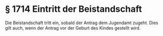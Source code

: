 # § 1714 Eintritt der Beistandschaft
Die Beistandschaft tritt ein, sobald der Antrag dem Jugendamt zugeht. Dies gilt auch, wenn der Antrag vor der Geburt des Kindes gestellt wird.